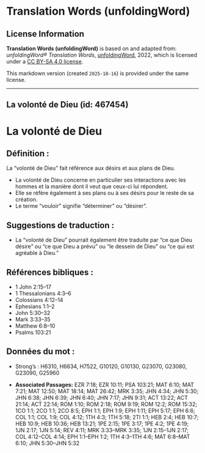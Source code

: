 # Translation Words (unfoldingWord)

## License Information

**Translation Words (unfoldingWord)** is based on and adapted from: _unfoldingWord® Translation Words_, [unfoldingWord](https://unfoldingword.org/utw), 2022, which is licensed under a [CC BY-SA 4.0 license](https://creativecommons.org/licenses/by-sa/4.0/legalcode.en).

This markdown version (created `2025-10-16`) is provided under the same license.



--------------------------------

## La volonté de Dieu (id: 467454)

La volonté de Dieu
==================

Définition :
------------

La “volonté de Dieu” fait référence aux désirs et aux plans de Dieu.

* La volonté de Dieu concerne en particulier ses interactions avec les hommes et la manière dont il veut que ceux\-ci lui répondent.
* Elle se réfère également à ses plans ou à ses désirs pour le reste de sa création.
* Le terme “vouloir” signifie “déterminer” ou “désirer”.

Suggestions de traduction :
---------------------------

* La “volonté de Dieu” pourrait également être traduite par “ce que Dieu désire” ou “ce que Dieu a prévu” ou “le dessein de Dieu” ou “ce qui est agréable à Dieu.”

Références bibliques :
----------------------

* 1 John 2:15–17
* 1 Thessalonians 4:3–6
* Colossians 4:12–14
* Ephesians 1:1–2
* John 5:30–32
* Mark 3:33–35
* Matthew 6:8–10
* Psalms 103:21

Données du mot :
----------------

* Strong’s : H6310, H6634, H7522, G10120, G10130, G23070, G23080, G23090, G25960

* **Associated Passages:** EZR 7:18; EZR 10:11; PSA 103:21; MAT 6:10; MAT 7:21; MAT 12:50; MAT 18:14; MAT 26:42; MRK 3:35; JHN 4:34; JHN 5:30; JHN 6:38; JHN 6:39; JHN 6:40; JHN 7:17; JHN 9:31; ACT 13:22; ACT 21:14; ACT 22:14; ROM 1:10; ROM 2:18; ROM 9:19; ROM 12:2; ROM 15:32; 1CO 1:1; 2CO 1:1; 2CO 8:5; EPH 1:1; EPH 1:9; EPH 1:11; EPH 5:17; EPH 6:6; COL 1:1; COL 1:9; COL 4:12; 1TH 4:3; 1TH 5:18; 2TI 1:1; HEB 2:4; HEB 10:7; HEB 10:9; HEB 10:36; HEB 13:21; 1PE 2:15; 1PE 3:17; 1PE 4:2; 1PE 4:19; 1JN 2:17; 1JN 5:14; REV 4:11; MRK 3:33–MRK 3:35; 1JN 2:15–1JN 2:17; COL 4:12–COL 4:14; EPH 1:1–EPH 1:2; 1TH 4:3–1TH 4:6; MAT 6:8–MAT 6:10; JHN 5:30–JHN 5:32

